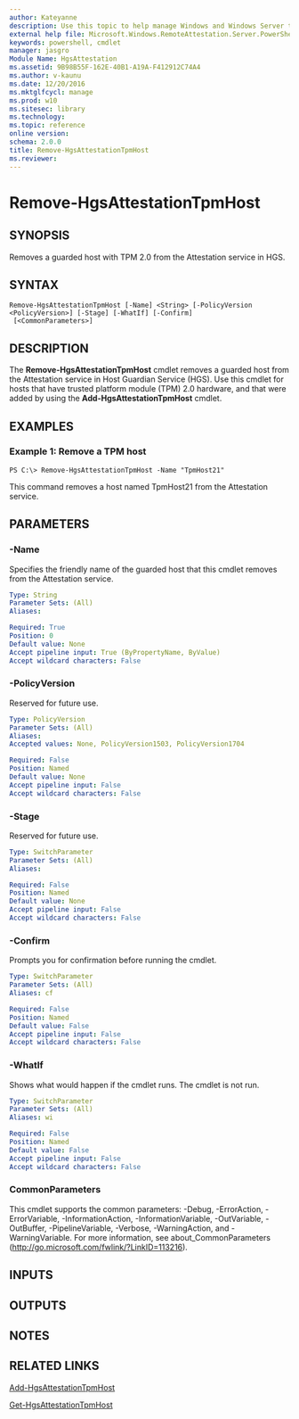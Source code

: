 ```yaml
---
author: Kateyanne
description: Use this topic to help manage Windows and Windows Server technologies with Windows PowerShell.
external help file: Microsoft.Windows.RemoteAttestation.Server.PowerShell.dll-Help.xml
keywords: powershell, cmdlet
manager: jasgro
Module Name: HgsAttestation
ms.assetid: 9B98B55F-162E-40B1-A19A-F412912C74A4
ms.author: v-kaunu
ms.date: 12/20/2016
ms.mktglfcycl: manage
ms.prod: w10
ms.sitesec: library
ms.technology: 
ms.topic: reference
online version: 
schema: 2.0.0
title: Remove-HgsAttestationTpmHost
ms.reviewer:
---
```


# Remove-HgsAttestationTpmHost

## SYNOPSIS
Removes a guarded host with TPM 2.0 from the Attestation service in HGS.

## SYNTAX

```
Remove-HgsAttestationTpmHost [-Name] <String> [-PolicyVersion <PolicyVersion>] [-Stage] [-WhatIf] [-Confirm]
 [<CommonParameters>]
```

## DESCRIPTION
The **Remove-HgsAttestationTpmHost** cmdlet removes a guarded host from the Attestation service in Host Guardian Service (HGS).
Use this cmdlet for hosts that have trusted platform module (TPM) 2.0 hardware, and that were added by using the **Add-HgsAttestationTpmHost** cmdlet.

## EXAMPLES

### Example 1: Remove a TPM host
```
PS C:\> Remove-HgsAttestationTpmHost -Name "TpmHost21"
```

This command removes a host named TpmHost21 from the Attestation service.

## PARAMETERS

### -Name
Specifies the friendly name of the guarded host that this cmdlet removes from the Attestation service.

```yaml
Type: String
Parameter Sets: (All)
Aliases: 

Required: True
Position: 0
Default value: None
Accept pipeline input: True (ByPropertyName, ByValue)
Accept wildcard characters: False
```

### -PolicyVersion
Reserved for future use.

```yaml
Type: PolicyVersion
Parameter Sets: (All)
Aliases: 
Accepted values: None, PolicyVersion1503, PolicyVersion1704

Required: False
Position: Named
Default value: None
Accept pipeline input: False
Accept wildcard characters: False
```

### -Stage
Reserved for future use.

```yaml
Type: SwitchParameter
Parameter Sets: (All)
Aliases: 

Required: False
Position: Named
Default value: None
Accept pipeline input: False
Accept wildcard characters: False
```

### -Confirm
Prompts you for confirmation before running the cmdlet.

```yaml
Type: SwitchParameter
Parameter Sets: (All)
Aliases: cf

Required: False
Position: Named
Default value: False
Accept pipeline input: False
Accept wildcard characters: False
```

### -WhatIf
Shows what would happen if the cmdlet runs.
The cmdlet is not run.

```yaml
Type: SwitchParameter
Parameter Sets: (All)
Aliases: wi

Required: False
Position: Named
Default value: False
Accept pipeline input: False
Accept wildcard characters: False
```

### CommonParameters
This cmdlet supports the common parameters: -Debug, -ErrorAction, -ErrorVariable, -InformationAction, -InformationVariable, -OutVariable, -OutBuffer, -PipelineVariable, -Verbose, -WarningAction, and -WarningVariable. For more information, see about_CommonParameters (http://go.microsoft.com/fwlink/?LinkID=113216).

## INPUTS

## OUTPUTS

## NOTES

## RELATED LINKS

[Add-HgsAttestationTpmHost](./Add-HgsAttestationTpmHost.md)

[Get-HgsAttestationTpmHost](./Get-HgsAttestationTpmHost.md)

